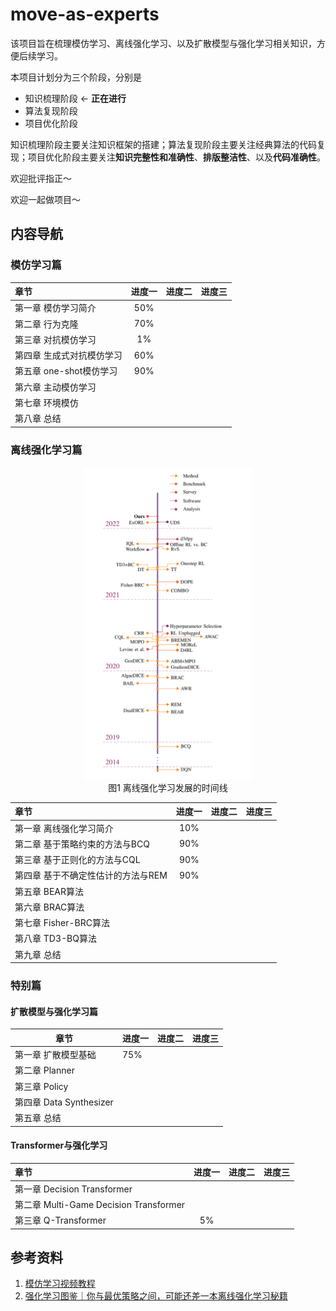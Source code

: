 # move-as-experts
该项目旨在梳理模仿学习、离线强化学习、以及扩散模型与强化学习相关知识，方便后续学习。



本项目计划分为三个阶段，分别是

- 知识梳理阶段 $\leftarrow$ **正在进行**
- 算法复现阶段
- 项目优化阶段

知识梳理阶段主要关注知识框架的搭建；算法复现阶段主要关注经典算法的代码复现；项目优化阶段主要关注**知识完整性和准确性**、**排版整洁性**、以及**代码准确性**。

欢迎批评指正～

欢迎一起做项目～



## 内容导航

### 模仿学习篇

| 章节                      | 进度一 | 进度二 | 进度三 |
| :------------------------ | :----: | ------ | ------ |
| 第一章 模仿学习简介       |  50%   |        |        |
| 第二章 行为克隆           |  70%   |        |        |
| 第三章 对抗模仿学习       |   1%   |        |        |
| 第四章 生成式对抗模仿学习 |  60%   |        |        |
| 第五章 one-shot模仿学习   |  90%   |        |        |
| 第六章 主动模仿学习       |        |        |        |
| 第七章 环境模仿           |        |        |        |
| 第八章 总结               |        |        |        |



### 离线强化学习篇

<div align="center">
  <img src="./img/offline_rl_timeline.png" height=500>
</div>
<div align="center">
  图1 离线强化学习发展的时间线
</div><div></div>


| 章节                               | 进度一 | 进度二 | 进度三 |
| :--------------------------------- | :----: | ------ | ------ |
| 第一章 离线强化学习简介            |  10%   |        |        |
| 第二章 基于策略约束的方法与BCQ     |  90%   |        |        |
| 第三章 基于正则化的方法与CQL       |  90%   |        |        |
| 第四章 基于不确定性估计的方法与REM |  90%   |        |        |
| 第五章 BEAR算法                    |        |        |        |
| 第六章 BRAC算法                    |        |        |        |
| 第七章 Fisher-BRC算法              |        |        |        |
| 第八章 TD3-BQ算法                  |        |        |        |
| 第九章 总结                        |        |        |        |



### 特别篇

#### 扩散模型与强化学习篇

| 章节                    | 进度一 | 进度二 | 进度三 |
| ----------------------- | ------ | ------ | ------ |
| 第一章 扩散模型基础     | 75%    |        |        |
| 第二章 Planner          |        |        |        |
| 第三章 Policy           |        |        |        |
| 第四章 Data Synthesizer |        |        |        |
| 第五章 总结             |        |        |        |



#### Transformer与强化学习

| 章节                                   | 进度一 | 进度二 | 进度三 |
| :------------------------------------- | :----: | ------ | ------ |
| 第一章 Decision Transformer            |        |        |        |
| 第二章 Multi-Game Decision Transformer |        |        |        |
| 第三章 Q-Transformer                   |   5%   |        |        |



## 参考资料

1. [模仿学习视频教程](https://www.bilibili.com/video/BV1RU4y167oA/?spm_id_from=333.999.0.0)
1. [强化学习图鉴｜你与最优策略之间，可能还差一本离线强化学习秘籍](https://mp.weixin.qq.com/s/fO5lACKzJHSov9iHnbxAxQ)

